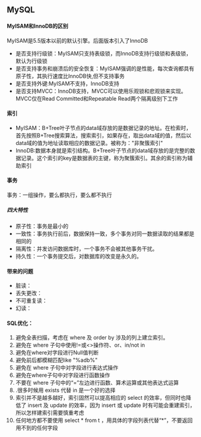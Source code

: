 ## MySQL



#### MyISAM和InnoDB的区别

MyISAM是5.5版本以前的默认引擎。后面版本引入了InnoDB

- 是否支持行级锁：MyISAM只支持表级锁，而InnoDB支持行级锁和表级锁，默认为行级锁
- 是否支持事务和崩溃后的安全恢复：MyISAM强调的是性能，每次查询都具有原子性，其执行速度比InnoDB快,但不支持事务
- 是否支持外键:MyISAM不支持，InnoDB支持
- 是否支持MVCC：InnoDB支持，MVCC可以使用乐观锁和悲观锁来实现。MVCC仅在Read Committed和Repeatable Read两个隔离级别下工作



#### 索引

- MyISAM：B+Tree叶子节点的data域存放的是数据记录的地址。在检索时，首先按照B+Tree搜索算法，搜索索引，如果存在，取出data域的值，然后以data域的值为地址读取相应的数据记录。被称为："非聚簇索引"
- InnoDB:数据本身就是索引结构。B+Tree叶子节点的data域存放的是完整的数据记录。这个索引的key是数据表的主键，称为聚簇索引。其余的索引称为辅助索引



#### 事务

事务：一组操作，要么都执行，要么都不执行



##### 四大特性

- 原子性：事务是最小的
- 一致性：事务执行前后，数据保持一致，多个事务对同一数据读取的结果都是相同的
- 隔离性：并发访问数据库时，一个事务不会被其他事务干扰。
- 持久性：一个事务提交后，对数据库的改变是永久的。



#### 带来的问题

- 脏读：
- 丢失更改：
- 不可重复读：
- 幻读：



#### SQL优化：

1. 避免全表扫描，考虑在 where 及 order by 涉及的列上建立索引。
2. 避免在 where 子句中使用!=或<>操作符、or、in/not in
3. 避免在where对字段进行Null值判断
4. 避免前后都模糊匹配like "%adb%"
5. 避免在 where 子句中对字段进行表达式操作
6. 避免在where子句中对字段进行函数操作
7. 不要在 where 子句中的“=”左边进行函数、算术运算或其他表达式运算
8. .很多时候用 exists 代替 in 是一个好的选择
9. 索引并不是越多越好，索引固然可以提高相应的 select 的效率，但同时也降低了 insert 及 update 的效率，因为 insert 或 update 时有可能会重建索引，所以怎样建索引需要慎重考虑
10. 任何地方都不要使用 select * from t ，用具体的字段列表代替“*”，不要返回用不到的任何字段
